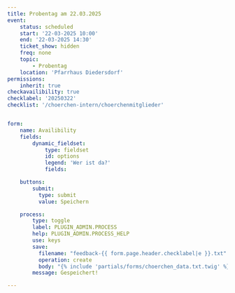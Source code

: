```yaml
---
title: Probentag am 22.03.2025
event:
    status: scheduled
    start: '22-03-2025 10:00'
    end: '22-03-2025 14:30'
    ticket_show: hidden
    freq: none
    topic:
        - Probentag
    location: 'Pfarrhaus Diedersdorf'
permissions:
    inherit: true
checkavailibility: true
checklabel: '20250322'
checklist: '/choerchen-intern/choerchenmitglieder'


form:
    name: Availibility
    fields:
        dynamic_fieldset:
            type: fieldset
            id: options
            legend: 'Wer ist da?'
            fields:

    buttons:
        submit:
          type: submit
          value: Speichern

    process:
        type: toggle
        label: PLUGIN_ADMIN.PROCESS
        help: PLUGIN_ADMIN.PROCESS_HELP
        use: keys
        save:
          filename: "feedback-{{ form.page.header.checklabel|e }}.txt"
          operation: create
          body: "{% include 'partials/forms/choerchen_data.txt.twig' %}"
        message: Gespeichert!

---
```





